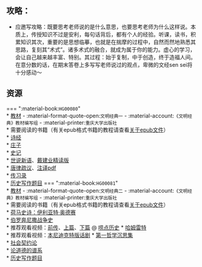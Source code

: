 ## 攻略：
- 应邀写攻略：既要思考老师说的是什么意思，也要思考老师为什么这样说。本质上，传授知识不过是安利，每句话背后，都有个人的经验。听课，读书，积累知识其次，重要的是思想临摹，也就是在揣摩的过程中，自然而然地熟悉其思路，复刻其“术式”。诸多术式的融合，就成为属于你的能力。虚心的学习，会让自己越来越丰富、特别。其过程：始于复制，中于创造，终于造福人间。在意分数的话，在期末答卷上多写写老师说过的观点，卑微的文经sen sei将十分感动～

## 资源  
=== ":material-book:`HG00080`"  
    * [教材](http://api.cqu-openlib.cn/file?key=ioHU12epuhxc) - :material-format-quote-open:`文明经典一` - :material-account:`《文明经典》教材编写组` - :material-printer:`重庆大学出版社`  
    * 需要阅读的书籍（有关epub格式书籍的教程请查看[关于epub文件](../skill/计算机基础/关于epub文件.md)）  
        * [诗经](http://api.cqu-openlib.cn/file?key=iR4P92eptrad)  
        * [庄子](http://api.cqu-openlib.cn/file?key=ifRiT2eptpfg)  
        * [史记](http://api.cqu-openlib.cn/file?key=iqBxl2epth1e)  
        * [世说新语](http://api.cqu-openlib.cn/file?key=iNjkx2eptf2d)、[戴建业精读版](http://api.cqu-openlib.cn/file?key=iedc62eptpkb)  
        * [唐律疏议](http://api.cqu-openlib.cn/file?key=iLWzO2epth2f)、[注译pdf](http://api.cqu-openlib.cn/file?key=izPVe2eptpbc)  
        * [传习录](http://api.cqu-openlib.cn/file?key=i9mtI2eptf7i)  
    * [历史写作题目](../sundry/文明经典写作题目/文明经典A历史写作题目.md)
=== ":material-book:`HG00081`"  
    * [教材](http://api.cqu-openlib.cn/file?key=iCwHq2epurxc) - :material-format-quote-open:`文明经典二` - :material-account:`《文明经典》教材编写组` - :material-printer:`重庆大学出版社`  
    * 需要阅读的书籍（有关epub格式书籍的教程请查看[关于epub文件](../skill/计算机基础/关于epub文件.md)）  
        * [荷马史诗：伊利亚特·奥德赛](http://api.cqu-openlib.cn/file?key=iZlky2epusbg)  
        * [伯罗奔尼撒战争史](http://api.cqu-openlib.cn/file?key=iYtYD2epuoja)  
            * 推荐观看视频：[前传](https://www.bilibili.com/video/BV1CP411Y7hk)、[上篇](https://www.bilibili.com/video/BV1W84y1D74w)、[下篇](https://www.bilibili.com/video/BV1xa4y1o7Fc) @ [唠点历史](https://space.bilibili.com/10698584)
        * [哈姆雷特](http://api.cqu-openlib.cn/file?key=iTWnO2epuolc)  
            * 推荐观看视频：[本尼迪克特版话剧](https://www.bilibili.com/video/BV16T411Y7qN)
        * [第一哲学沉思集](http://api.cqu-openlib.cn/file?key=i6XVS2epus5a)  
        * [社会契约论](http://api.cqu-openlib.cn/file?key=i9b9Q2epus1g)  
        * [论道德的谱系](http://api.cqu-openlib.cn/file?key=iT1LY2eput0b)  
    * [历史写作题目](../sundry/文明经典写作题目/文明经典B历史写作题目.md)  